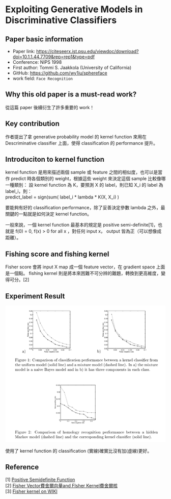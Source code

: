 # Exploiting Generative Models in Discriminative Classifiers


## Paper basic information
- Paper link: https://citeseerx.ist.psu.edu/viewdoc/download?doi=10.1.1.44.7709&rep=rep1&type=pdf 
- Conference: NIPS 1998
- First author: Tommi S. Jaakkola (University of California)
- GitHub: https://github.com/wy1iu/sphereface 
- work field: `Face Recognition`


## Why this old paper is a must-read work?

從這篇 paper 後續衍生了許多重要的 work！


## Key contribution

作者提出了拿 generative probability model 的 kernel function 來用在 Descriminative classifier 上面，使得 classification 的 performance 提升。


## Introduciton to kernel function
kernel function 是用來描述兩個 sample 或 feature 之間的相似度，也可以是當作 predict 時各個類別的 weight，根據這些 weight 來決定這個 sample 比較像哪一種類別：
設 kernel function 為 K，要預測 X 的 label，則已知 X_i 的 label 為 label_i，則：  
predict_label = sign(sum( label_i * lambda * K(X, X_i) )   

要能夠有好的 classification performance，除了妥善決定參數 lambda 之外，最關鍵的一點就是如何決定 kernel function。

一般來說，一個 kernel function 最基本的規定是 positive semi-definite[1]，也就是 f(0) = 0, f(x) > 0 for all x ，對任何 input x， output 皆為正（可以想像成距離）。  

## Fishing score and fishing kernel

Fisher score 會將 input X map 成一個 feature vector，在 gradient space 上面是一個點。
fishing kernel 則是將本來困難不可分辨的難題，轉換到更高維度，變得可分。[2]  


## Experiment Result

<div align="center">
<img src=img/3-1-1.png width=1000x>
</div>

使用了 kernel function 的 classification (實線)確實比沒有加(虛線)更好。



## Reference  
[1] [Positive Semidefinite Function](https://math.stackexchange.com/questions/1489670/positive-semidefinite-function)  
[2] [Fisher Vector費舍爾向量and FIsher Kernel費舍爾核](https://www.itread01.com/content/1549136893.html)  
[3] [Fisher kernel on WIKI](https://en.wikipedia.org/wiki/Fisher_kernel)